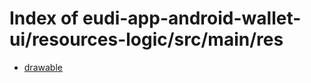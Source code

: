 # Index of eudi-app-android-wallet-ui/resources-logic/src/main/res

- [drawable](/eudi-app-android-wallet-ui/resources-logic/src/main/res/drawable/)